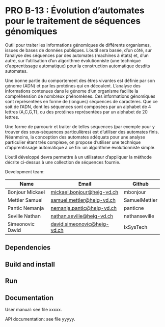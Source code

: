 # PRO B-13 : Évolution d’automates pour le traitement de séquences génomiques

Outil pour traiter les informations génomiques de différents organismes, issues de bases de données publiques. L’outil sera basée, d’un côté, sur l’analyse des séquences par des automates (machines à états) et, d’un autre, sur l’utilisation d’un algorithme évolutionniste (une technique d'apprentissage automatique) pour la construction automatique desdits automates.

Une bonne partie du comportement des êtres vivantes est définie par son génome (ADN) et par les protéines qui en découlent. L’analyse des informations contenues dans le génome d’un organisme facilite la compréhension de nombreux phénomènes. Ces informations génomiques sont représentées en forme de (longues) séquences de caractères. Que ce soit de l’ADN, dont les séquences sont composées par un alphabet de 4 lettres (A,C,G,T), ou des protéines représentées par un alphabet de 20 lettres.

Une forme de parcourir et traiter de telles séquences (par exemple pour y trouver des sous-séquences particulières) est d’utiliser des automates finis. Néanmoins, la conception des automates adéquats pour une analyse particulier étant très complexe, on propose d’utiliser une technique d’apprentissage automatique à ce fin: un algorithme évolutionniste simple.

L’outil développé devra permettre à un utilisateur d’appliquer la méthode décrite ci-dessus à une collection de séquences fournie.

Development team:

| Name                                 | Email                        | Github            |
|--------------------------------------|------------------------------|-------------------|
| Bonjour Mickael                      | mickael.bonjour@heig-vd.ch   | mbonjour          |
| Mettler Samuel                       | samuel.mettler@heig-vd.ch    | SamuelMettler     |
| Pantic Nemanja                       | nemanja.pantic@heig-vd.ch    | panticne          |
| Seville Nathan                       | nathan.seville@heig-vd.ch    | nathanseville     |
| Simeonovic David                     | david.simeonovic@heig-vd.ch  | IxSysTech         |

## Dependencies


## Build and install


## Run


## Documentation

User manual: see file xxxxx.

API documentation: see file yyyyy.
